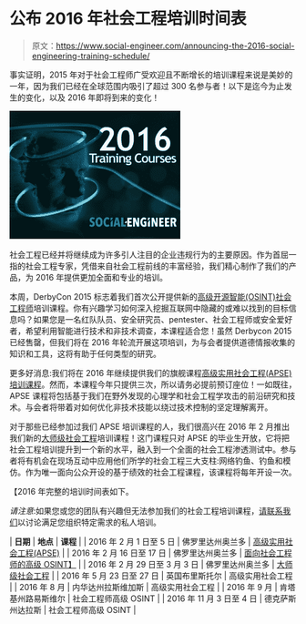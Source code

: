 # 公布 2016 年社会工程培训时间表

> 原文：<https://www.social-engineer.com/announcing-the-2016-social-engineering-training-schedule/>

事实证明，2015 年对于社会工程师广受欢迎且不断增长的培训课程来说是美妙的一年，因为我们已经在全球范围内吸引了超过 300 名参与者！以下是迄今为止发生的变化，以及 2016 年即将到来的变化！

[![Untitled](img/d9e31594cfb859fcee00949cf426847a.png)](https://www.social-engineer.com/wp-content/uploads/2015/09/Untitled.png)

社会工程已经并将继续成为许多引人注目的企业违规行为的主要原因。作为首屈一指的社会工程专家，凭借来自社会工程前线的丰富经验，我们精心制作了我们的产品，为 2016 年提供更加全面和专业的培训。

本周，DerbyCon 2015 标志着我们首次公开提供新的[高级开源智能(OSINT)社会工程师](https://www.social-engineer.com/training/practical-open-source-intelligence-for-everyday-social-engineers/)培训课程。你有兴趣学习如何深入挖掘互联网中隐藏的或难以找到的目标信息吗？如果您是一名红队队员、安全研究员、pentester、社会工程师或安全爱好者，希望利用智能进行技术和非技术调查，本课程适合您！虽然 Derbycon 2015 已经售罄，但我们将在 2016 年轮流开展这项培训，为与会者提供道德情报收集的知识和工具，这将有助于任何类型的研究。

更多好消息:我们将在 2016 年继续提供我们的旗舰课程[高级实用社会工程(APSE)培训课程](https://www.social-engineer.com/training/advanced-practical-social-engineering-training/)。然而，本课程今年只提供三次，所以请务必提前预订座位！一如既往，APSE 课程将包括基于我们在野外发现的心理学和社会工程学攻击的前沿研究和技术。与会者将带着对如何优化非技术技能以绕过技术控制的坚定理解离开。

对于那些已经参加过我们 APSE 培训课程的人，我们很高兴在 2016 年 2 月推出我们新的[大师级社会工程](https://www.social-engineer.com/training/masters-level-social-engineering/)培训课程！这门课程只对 APSE 的毕业生开放，它将把社会工程培训提升到一个新的水平，融入到一个全面的社会工程渗透测试中。参与者将有机会在现场互动中应用他们所学的社会工程三大支柱:网络钓鱼、钓鱼和模仿。作为唯一面向公众开设的基于绩效的社会工程课程，该课程将每年开设一次。

【2016 年完整的培训时间表如下。

*请注意*:如果您或您的团队有兴趣但无法参加我们的社会工程培训课程，[请联系我们](https://www.social-engineer.com/training/customized-private-training/)以讨论满足您组织特定需求的私人培训。

| **日期** | **地点** | **课程** |
| 2016 年 2 月 1 日至 5 日 | 佛罗里达州奥兰多 | [高级实用社会工程(APSE)](https://www.social-engineer.com/store/#!/1-5-Feb-2016-Advanced-Practical-Social-Engineering-Orlando-Fl/p/53643237/category=3286162) |
| 2016 年 2 月 16 日至 17 日 | 佛罗里达州奥兰多 | [面向社会工程师的高级 OSINT】](https://www.social-engineer.com/store/#!/16-17-Feb-2016-Advanced-OSINT-for-Social-Engineer-Orlando/p/53643176/category=3286162) |
| 2016 年 2 月 29 日至 3 月 3 日 | 佛罗里达州奥兰多 | [大师级社会工程](https://www.social-engineer.com/masters-level-social-engineering/) |
| 2016 年 5 月 23 日至 27 日 | 英国布里斯托尔 | 高级实用社会工程 |
| 2016 年 8 月 | 内华达州拉斯维加斯 | 高级实用社会工程 |
| 2016 年 9 月 | 肯塔基州路易斯维尔 | 社会工程师高级 OSINT |
| 2016 年 11 月 3 日至 4 日 | 德克萨斯州达拉斯 | 社会工程师高级 OSINT |